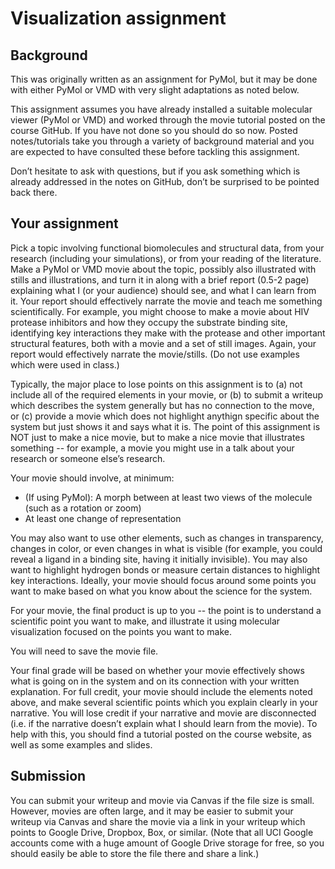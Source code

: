 # Visualization assignment


## Background

This was originally written as an assignment for PyMol, but it may be done with either PyMol or VMD with very slight adaptations as noted below.

This assignment assumes you have already installed a suitable molecular viewer (PyMol or VMD) and worked through the movie tutorial posted on the course GitHub. If you have not done so you should do so now.
Posted notes/tutorials take you through a variety of background material and you are expected to have consulted these before tackling this assignment.

Don’t hesitate to ask with questions, but if you ask something which is already addressed in the notes on GitHub, don’t be surprised to be pointed back there.

## Your assignment
Pick a topic involving functional biomolecules and structural data, from your research (including your simulations), or from your reading of the literature.
Make a PyMol or VMD movie about the topic, possibly also illustrated with stills and illustrations, and turn it in along with a brief report (0.5-2 page) explaining what I (or your audience) should see, and what I can learn from it.
Your report should effectively narrate the movie and teach me something scientifically. For example, you might choose to make a movie about HIV protease inhibitors and how they occupy the substrate binding site, identifying key interactions they make with the protease and other important structural features, both with a movie and a set of still images.
Again, your report would effectively narrate the movie/stills. (Do not use examples which were used in class.)

Typically, the major place to lose points on this assignment is to (a) not include all of the required elements in your movie, or (b) to submit a writeup which describes the system generally but has no connection to the move, or (c) provide a movie which does not highlight anythign specific about the system but just shows it and says what it is.
The point of this assignment is NOT just to make a nice movie, but to make a nice movie that illustrates something -- for example, a movie you might use in a talk about your research or someone else’s research.

Your movie should involve, at minimum:
- (If using PyMol): A morph between at least two views of the molecule (such as a rotation or zoom)
- At least one change of representation

You may also want to use other elements, such as changes in transparency, changes in color, or even changes in what is visible (for example, you could reveal a ligand in a binding site, having it initially invisible). You may also want to highlight hydrogen bonds or measure certain distances to highlight key interactions.
Ideally, your movie should focus around some points you want to make based on what you know about the science for the system.

For your movie, the final product is up to you -- the point is to understand a scientific point you want to make, and illustrate it using molecular visualization focused on the points you want to make.

You will need to save the movie file.

Your final grade will be based on whether your movie effectively shows what is going on in the system and on its connection with your written explanation. For full credit, your movie should include the elements noted above, and make several scientific points which you explain clearly in your narrative. You will lose credit if your narrative and movie are disconnected (i.e. if the narrative doesn’t explain what I should learn from the movie).
To help with this, you should find a tutorial posted on the course website, as well as some examples and slides.

## Submission

You can submit your writeup and movie via Canvas if the file size is small.
However, movies are often large, and it may be easier to submit your writeup via Canvas and share the movie via a link in your writeup which points to Google Drive, Dropbox, Box, or similar. (Note that all UCI Google accounts come with a huge amount of Google Drive storage for free, so you should easily be able to store the file there and share a link.)
